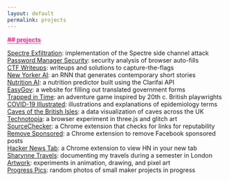 ```yaml
---
layout: default
permalink: projects
---
```


<b class="t-hackcss-pop" style="color:#ff2e88;border-bottom:1px solid #ff2e88;">## projects</b>

<a href="https://www.dropbox.com/s/xgp03aoc4n5nexs/CO332_Coursework_2.pdf?dl=0">Spectre Exfiltration</a>: implementation of the Spectre side channel attack<br/>
<a href="https://courses.csail.mit.edu/6.857/2020/projects/6-Vadari-Maccow-Lin-Baral.pdf">Password Manager Security</a>: security analysis of browser auto-fills<br>
<a href="https://github.com/sharontlin/ctf-writeups">CTF Writeups</a>: writeups and solutions to capture-the-flags<br>
<a href="https://towardsdatascience.com/building-a-fiction-generator-worthy-of-the-new-yorker-part-one-f4bcfa87dea0">New Yorker AI</a>: an RNN that generates contemporary short stories<br/>
<a href="https://stories.mlh.io/watch-what-you-eat-with-clarifai-71185734bc61">Nutrition AI</a>: a nutrition predictor built using the Clarifai API<br>
<a href="https://easygov.app">EasyGov</a>: a website for filling out translated government forms<br/>
<a href="https://sharontlin.itch.io/trapped-in-time">Trapped in Time</a>: an adventure game inspired by 20th c. British playwrights<br>
<a href="https://covisual.netlify.app/">COVID-19 Illustrated</a>: illustrations and explanations of epidemiology terms<br/>
<a href="https://observablehq.com/@sharontlin/caves-of-the-british-isles">Caves of the British Isles</a>: a data visualization of caves across the UK<br>
<a href="https://technotopia.netlify.app/">Technotopia</a>: a browser experiment in three.js and glitch art<br>
<a href="https://github.com/sharontlin/sourcechecker">SourceChecker</a>: a Chrome extension that checks for links for reputability<br>
<a href="https://github.com/sharontlin/fb-remove-sponsored">Remove Sponsored</a>: a Chrome extension to remove Facebook sponsored posts<br>
<a href="https://chrome.google.com/webstore/detail/hacker-news-tab/mlpjfhnajellhapbfmopedmdflnaejlj?hl=en">Hacker News Tab</a>: a Chrome extension to view HN in your new tab<br>
<a href="https://www.instagram.com/sharynnetravels/">Sharynne Travels</a>: documenting my travels during a semester in London<br>
<a href="https://scallionpancaked.tumblr.com/">Artwork</a>: experiments in animation, drawing, and pixel art<br>
<a href="https://photos.app.goo.gl/5oiHNijAqdRqftKr7">Progress Pics</a>: random photos of small maker projects in progress<br>

